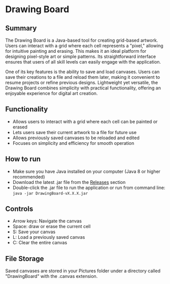 # Drawing Board

## Summary
The Drawing Board is a Java-based tool for creating grid-based artwork. Users can interact with a grid where each cell represents a "pixel," allowing for intuitive painting and erasing. This makes it an ideal platform for designing pixel-style art or simple patterns. Its straightforward interface ensures that users of all skill levels can easily engage with the application.

One of its key features is the ability to save and load canvases. Users can save their creations to a file and reload them later, making it convenient to resume projects or refine previous designs. Lightweight yet versatile, the Drawing Board combines simplicity with practical functionality, offering an enjoyable experience for digital art creation.

## Functionality
- Allows users to interact with a grid where each cell can be painted or erased
- Lets users save their current artwork to a file for future use
- Allows previously saved canvases to be reloaded and edited
- Focuses on simplicity and efficiency for smooth operation

## How to run
- Make sure you have Java installed on your computer (Java 8 or higher recommended)
- Download the latest .jar file from the [Releases](https://github.com/ssaxel03/drawing-board/releases) section
- Double-click the .jar file to run the application or run from command line: `java -jar DrawingBoard-vX.X.X.jar`

## Controls
- Arrow keys: Navigate the canvas
- Space: draw or erase the current cell
- S: Save your canvas
- L: Load a previously saved canvas
- C: Clear the entire canvas

## File Storage
Saved canvases are stored in your Pictures folder under a directory called "DrawingBoard" with the .canvas extension.
